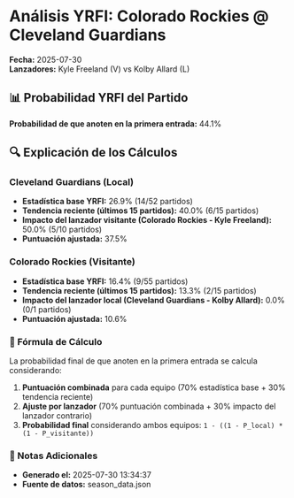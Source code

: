 # Análisis YRFI: Colorado Rockies @ Cleveland Guardians

**Fecha:** 2025-07-30  
**Lanzadores:** Kyle Freeland (V) vs Kolby Allard (L)

## 📊 Probabilidad YRFI del Partido

**Probabilidad de que anoten en la primera entrada:** 44.1%

## 🔍 Explicación de los Cálculos

### Cleveland Guardians (Local)
- **Estadística base YRFI:** 26.9% (14/52 partidos)
- **Tendencia reciente (últimos 15 partidos):** 40.0% (6/15 partidos)
- **Impacto del lanzador visitante (Colorado Rockies - Kyle Freeland):** 50.0% (5/10 partidos)
- **Puntuación ajustada:** 37.5%

### Colorado Rockies (Visitante)
- **Estadística base YRFI:** 16.4% (9/55 partidos)
- **Tendencia reciente (últimos 15 partidos):** 13.3% (2/15 partidos)
- **Impacto del lanzador local (Cleveland Guardians - Kolby Allard):** 0.0% (0/1 partidos)
- **Puntuación ajustada:** 10.6%

### 📝 Fórmula de Cálculo

La probabilidad final de que anoten en la primera entrada se calcula considerando:
1. **Puntuación combinada** para cada equipo (70% estadística base + 30% tendencia reciente)
2. **Ajuste por lanzador** (70% puntuación combinada + 30% impacto del lanzador contrario)
3. **Probabilidad final** considerando ambos equipos: `1 - ((1 - P_local) * (1 - P_visitante))`

### 📌 Notas Adicionales

- **Generado el:** 2025-07-30 13:34:37
- **Fuente de datos:** season_data.json
